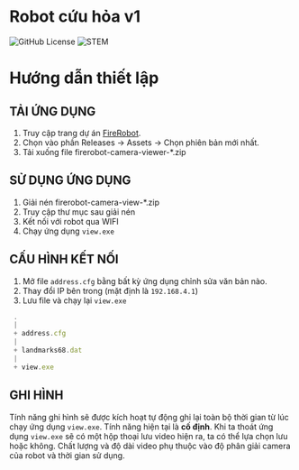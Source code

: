 # Robot cứu hỏa v1
![GitHub License](https://img.shields.io/github/license/haolem/firerobot)
![STEM](https://img.shields.io/badge/Cuộc_thi-STEM-blue)

Hướng dẫn thiết lập
===
## TẢI ỨNG DỤNG

1. Truy cập trang dự án [FireRobot](https://github.com/haolem/firerobot).
2. Chọn vào phần Releases -> Assets -> Chọn phiên bản mới nhất.
3. Tải xuống file firerobot-camera-viewer-*.zip

## SỬ DỤNG ỨNG DỤNG

1. Giải nén firerobot-camera-view-*.zip
2. Truy cập thư mục sau giải nén
3. Kết nối với robot qua WIFI
4. Chạy ứng dụng `view.exe`

## CẤU HÌNH KẾT NỐI

1. Mở file `address.cfg` bằng bất kỳ ứng dụng chỉnh sửa văn bản nào.
2. Thay đổi IP bên trong (mặt định là `192.168.4.1`)
3. Lưu file và chạy lại `view.exe`

```js
 .
 |
 + address.cfg
 |
 + landmarks68.dat
 |
 + view.exe
```

## GHI HÌNH

Tính năng ghi hình sẽ được kích hoạt tự động ghi lại toàn bộ thời gian từ lúc chạy ứng dụng `view.exe`. Tính năng hiện tại là **cố định**. Khi ta thoát ứng dụng `view.exe` sẽ có một hộp thoại lưu video hiện ra, ta có thể lựa chọn lưu hoặc không. Chất lượng và độ dài video phụ thuộc vào độ phân giải camera của robot và thời gian sử dụng.
